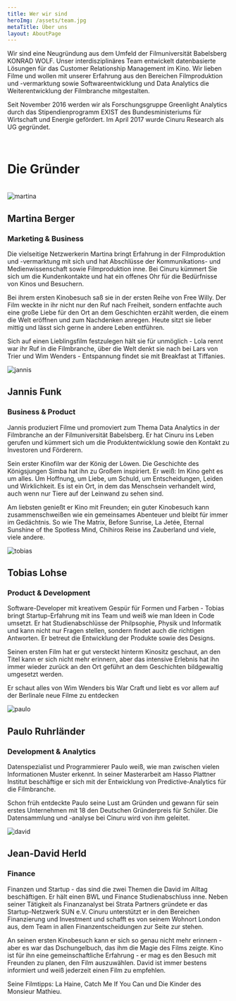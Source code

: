 ```yaml
---
title: Wer wir sind
heroImg: /assets/team.jpg
metaTitle: Über uns
layout: AboutPage
---
```


Wir sind eine Neugründung aus dem Umfeld der Filmuniversität Babelsberg KONRAD WOLF. Unser interdisziplinäres Team entwickelt datenbasierte Lösungen für das Customer Relationship Management im Kino. Wir lieben Filme und wollen mit unserer Erfahrung aus den Bereichen Filmproduktion und -vermarktung sowie Softwareentwicklung und Data Analytics die Weiterentwicklung der Filmbranche mitgestalten.

Seit November 2016 werden wir als Forschungsgruppe Greenlight Analytics durch das Stipendienprogramm EXIST des Bundesministeriums für Wirtschaft und Energie gefördert. Im April 2017 wurde Cinuru Research als UG gegründet.

<br/>
<h1>Die Gründer</h1>
<br/>
<div class="team-member first">
    <img src="/assets/martina.png" alt="martina"/>
    <div>
        <h2>Martina Berger</h2>
        <h3>Marketing &amp; Business</h3>
        <p>Die vielseitige Netzwerkerin Martina bringt Erfahrung in der Filmproduktion und -vermarktung mit sich und hat Abschlüsse der Kommunikations- und Medienwissenschaft sowie Filmproduktion inne. Bei Cinuru kümmert Sie sich um die Kundenkontakte und hat ein offenes Ohr für die Bedürfnisse von Kinos und Besuchern.</p>
        <p>Bei ihrem ersten Kinobesuch saß sie in der ersten Reihe von Free Willy. Der Film weckte in ihr nicht nur den Ruf nach Freiheit, sondern entfachte auch eine große Liebe für den Ort an dem Geschichten erzählt werden, die einem die Welt eröffnen und zum Nachdenken anregen. Heute sitzt sie lieber mittig und lässt sich gerne in andere Leben entführen.</p>
        <p>Sich auf einen Lieblingsfilm festzulegen hält sie für unmöglich - Lola rennt war ihr Ruf in die Filmbranche, über die Welt denkt sie nach bei Lars von Trier und Wim Wenders - Entspannung findet sie mit Breakfast at Tiffanies.</p>
    </div>
</div>
<div class="team-member">
    <img src="/assets/jannis.png" alt="jannis"/>
    <div>
        <h2>Jannis Funk</h2>
        <h3>Business &amp; Product</h3>
        <p>Jannis produziert Filme und promoviert zum Thema Data Analytics in der Filmbranche an der Filmuniversität Babelsberg. Er hat Cinuru ins Leben gerufen und kümmert sich um die Produktentwicklung sowie den Kontakt zu Investoren und Förderern.</p>
        <p>Sein erster Kinofilm war der König der Löwen. Die Geschichte des Königsjungen Simba hat ihn zu Großem inspiriert. Er weiß: Im Kino geht es um alles. Um Hoffnung, um Liebe, um Schuld, um Entscheidungen, Leiden und Wirklichkeit. Es ist ein Ort, in dem das Menschsein verhandelt wird, auch wenn nur Tiere auf der Leinwand zu sehen sind.</p>
        <p>Am liebsten genießt er Kino mit Freunden; ein guter Kinobesuch kann zusammenschweißen wie ein gemeinsames Abenteuer und bleibt für immer im Gedächtnis. So wie The Matrix, Before Sunrise, La Jetée, Eternal Sunshine of the Spotless Mind, Chihiros Reise ins Zauberland und viele, viele andere.</p>
    </div>
</div>
<div class="team-member">
    <img src="/assets/tobias.png" alt="tobias"/>
    <div>
        <h2>Tobias Lohse</h2>
        <h3>Product &amp; Development</h3>
        <p>Software-Developer mit kreativem Gespür für Formen und Farben - Tobias bringt Startup-Erfahrung mit ins Team und weiß wie man Ideen in Code umsetzt. Er hat Studienabschlüsse der Philpsophie, Physik und Informatik und kann nicht nur Fragen stellen, sondern findet auch die richtigen Antworten. Er betreut die Entwicklung der Produkte sowie des Designs.</p>
        <p>Seinen ersten Film hat er gut versteckt hinterm Kinositz geschaut, an den Titel kann er sich nicht mehr erinnern, aber das intensive Erlebnis hat ihn immer wieder zurück an den Ort geführt an dem Geschichten bildgewaltig umgesetzt werden.</p>
        <p>Er schaut alles von Wim Wenders bis War Craft und liebt es vor allem auf der Berlinale neue Filme zu entdecken</p>
    </div>
</div>
<div class="team-member">
    <img src="/assets/paulo.png" alt="paulo"/>
    <div>
        <h2>Paulo Ruhrländer</h2>
        <h3>Development &amp; Analytics</h3>
        <p>Datenspezialist und Programmierer Paulo weiß, wie man zwischen vielen Informationen Muster erkennt. In seiner Masterarbeit am Hasso Plattner Institut beschäftige er sich mit der Entwicklung von Predictive-Analytics für die Filmbranche.</p>
        <p>Schon früh entdeckte Paulo seine Lust am Gründen und gewann für sein erstes Unternehmen mit 18 den Deutschen Gründerpreis für Schüler. Die Datensammlung und -analyse bei Cinuru wird von ihm geleitet.</p>
    </div>
</div>
<div class="team-member">
    <img src="/assets/david.png" alt="david"/>
    <div>
        <h2>Jean-David Herld</h2>
        <h3>Finance</h3>
        <p>Finanzen und Startup - das sind die zwei Themen die David im Alltag beschäftigen. Er hält einen BWL und Finance Studienabschluss inne. Neben seiner Tätigkeit als Finanzanalyst bei Strata Partners gründete er das Startup-Netzwerk SUN e.V. Cinuru unterstützt er in den Bereichen Finanzierung und Investment und schafft es von seinem Wohnort London aus, dem Team in allen Finanzentscheidungen zur Seite zur stehen.</p>
        <p>An seinen ersten Kinobesuch kann er sich so genau nicht mehr erinnern - aber es war das Dschungelbuch, das ihm die Magie des Films zeigte. Kino ist für ihn eine gemeinschaftliche Erfahrung - er mag es den Besuch mit Freunden zu planen, den Film auszuwählen. David  ist immer bestens informiert und weiß jederzeit einen Film zu empfehlen.</p>
        <p>Seine Filmtipps: La Haine, Catch Me If You Can und Die Kinder des Monsieur Mathieu.</p>
    </div>
</div>
